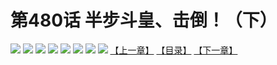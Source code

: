 # 第480话 半步斗皇、击倒！（下）
![](https://mhpic.xiaomingtaiji.net/comic/D/斗破苍穹拆分版/480话/1.jpg-zymk.middle.webp)
![](https://mhpic.xiaomingtaiji.net/comic/D/斗破苍穹拆分版/480话/2.jpg-zymk.middle.webp)
![](https://mhpic.xiaomingtaiji.net/comic/D/斗破苍穹拆分版/480话/3.jpg-zymk.middle.webp)
![](https://mhpic.xiaomingtaiji.net/comic/D/斗破苍穹拆分版/480话/4.jpg-zymk.middle.webp)
![](https://mhpic.xiaomingtaiji.net/comic/D/斗破苍穹拆分版/480话/5.jpg-zymk.middle.webp)
![](https://mhpic.xiaomingtaiji.net/comic/D/斗破苍穹拆分版/480话/6.jpg-zymk.middle.webp)
![](https://mhpic.xiaomingtaiji.net/comic/D/斗破苍穹拆分版/480话/7.jpg-zymk.middle.webp)
![](https://mhpic.xiaomingtaiji.net/comic/D/斗破苍穹拆分版/480话/8.jpg-zymk.middle.webp)
[【上一章】](./479.md)
[【目录】](./READMD.md)
[【下一章】](./481.md)
